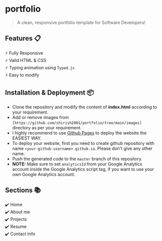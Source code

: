# portfolio
> A clean, responsive portfolio template for Software Developers!
## Features 📋
⚡️ Fully Responsive\
⚡️ Valid HTML & CSS\
⚡️ Typing animation using `Typed.js`\
⚡️ Easy to modify
## Installation & Deployment 📦
- Clone the repository and modify the content of <b>index.html</b> according to your requirement.
- Add or remove images from `[https://github.com/shirish2001/portfolio/tree/main/images]` directory as per your requirement.
- I highly recommend to use [Github Pages](https://create-react-app.dev/docs/deployment/#github-pages) to deploy the website the EASIEST WAY.
- To deploy your website, first you need to create github repository with name `<your-github-username>.github.io`. Please don't give any other name.
- Push the generated code to the `master` branch of this repository.
- <b>NOTE:</b> Make sure to set `analyticsId` from your Google Analytics account inside the Google Analytics script tag, if you want to use your own Google Analytics account.

## Sections 📚
✔️ Home\
✔️ About me\
✔️ Projects \
✔️ Resume\
✔️ Contact Info


